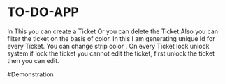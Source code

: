 # TO-DO-APP
In This you can create a Ticket Or you can delete the Ticket.Also you can filter the ticket on the basis of color. In this I am generating unique Id for every Ticket. You can change strip color . On every Ticket lock unlock system if lock the ticket you cannot edit the ticket, first unlock the ticket then you can edit.


#Demonstration
